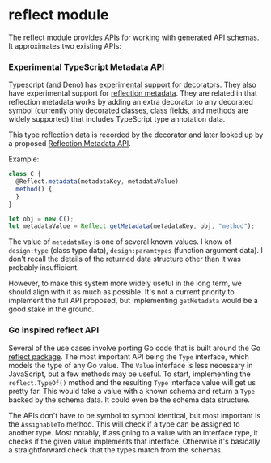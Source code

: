 # reflect module

The reflect module provides APIs for working with generated API schemas. It approximates two existing APIs:

### Experimental TypeScript Metadata API

Typescript (and Deno) has [experimental support for decorators](https://www.typescriptlang.org/docs/handbook/decorators.html). They also have experimental support for [reflection metadata](https://www.typescriptlang.org/docs/handbook/decorators.html#metadata). They are related in that reflection metadata works by adding an extra decorator to any decorated symbol (currently only decorated classes, class fields, and methods are widely supported) that includes TypeScript type annotation data. 

This type reflection data is recorded by the decorator and later looked up by a proposed [Reflection Metadata API](https://github.com/rbuckton/reflect-metadata). 

Example:
```js
class C {
  @Reflect.metadata(metadataKey, metadataValue)
  method() {
  }
}

let obj = new C();
let metadataValue = Reflect.getMetadata(metadataKey, obj, "method");
```

The value of `metadataKey` is one of several known values. I know of `design:type` (class type data), `design:paramtypes` (function argument data). I don't recall the details of the returned data structure other than it was probably insufficient.

However, to make this system more widely useful in the long term, we should align with it as much as possible. It's not a current priority to implement the full API proposed, but implementing `getMetadata` would be a good stake in the ground.

### Go inspired reflect API

Several of the use cases involve porting Go code that is built around the Go [reflect package](https://pkg.go.dev/reflect). The most important API being the `Type` interface, which models the type of any Go value. The `Value` interface is less necessary in JavaScript, but a few methods may be useful. To start, implementing the `reflect.TypeOf()` method and the resulting `Type` interface value will get us pretty far. This would take a value with a known schema and return a `Type` backed by the schema data. It could even be the schema data structure.

The APIs don't have to be symbol to symbol identical, but most important is the `AssignableTo` method. This will check if a type can be assigned to another type. Most notably, if assigning to a value with an interface type, it checks if the given value implements that interface. Otherwise it's basically a straightforward check that the types match from the schemas. 


